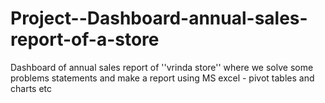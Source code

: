 # Project--Dashboard-annual-sales-report-of-a-store
Dashboard of annual sales report of ''vrinda store''
where we solve some problems statements and make a report using MS excel - pivot tables and charts etc

